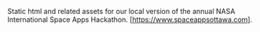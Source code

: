 Static html and related assets for our local version of the annual NASA International Space Apps Hackathon. [https://www.spaceappsottawa.com].
